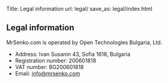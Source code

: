 Title: Legal information
url: legal/
save_as: legal/index.html

Legal information
-----------------

MrSenko.com is operated by Open Technologies Bulgaria, Ltd.

* Address: Ivan Susanin 43, Sofia 1618, Bulgaria
* Registration number: 200601818
* VAT number: BG200601818
* Email: info@mrsenko.com

